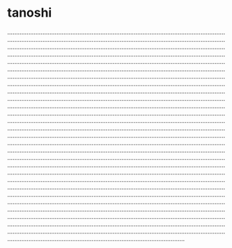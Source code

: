 # tanoshi

.....................................................................................................................................................................................................................................................................................................................................................................................................................................................................................................................................................................................................................................................................................................................................................................................................................................................................................................................................................................................................................................................................................................................................................................................................................................................................................................................................................................................................................................................................................................................................................................................................................................................................................................................................................................................................................................................................................................................................................................................................................................................................................................................................................................................................................................................................................................................................................................................................................................................................................................................................................................................................................................................................................................................................................................................................................................................................................................................................................................................................................................................................................................................................................................................................................................................................................................................................................................................................................................................................................................................................................................................................................................................................................................................
